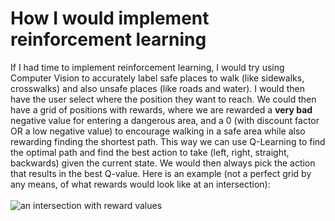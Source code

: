 # How I would implement reinforcement learning

If I had time to implement reinforcement learning, I would try using Computer Vision to accurately label safe places to walk (like sidewalks, crosswalks) and also unsafe places (like roads and water). I would then have the user select where the position they want to reach. We could then have a grid of positions with rewards, where we are rewarded a **very bad** negative value for entering a dangerous area, and a 0 (with discount factor OR a low negative value) to encourage walking in a safe area while also rewarding finding the shortest path. This way we can use Q-Learning to find the optimal path and find the best action to take (left, right, straight, backwards) given the current state. We would then always pick the action that results in the best Q-value. Here is an example (not a perfect grid by any means, of what rewards would look like at an intersection):
<br />
<br />
![an intersection with reward values](images/ExampleRewards.PNG)